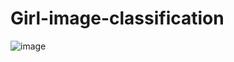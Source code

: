 # Girl-image-classification
![image](https://user-images.githubusercontent.com/53296945/149659502-b9104ff9-3fbf-419d-b90a-2c435b84d609.png)
